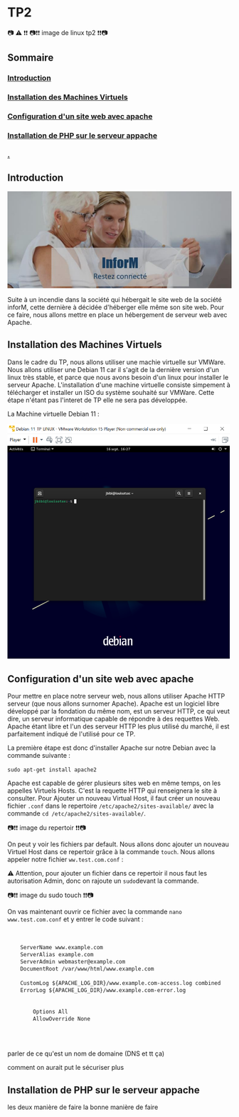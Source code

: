# TP2
📷 ⚠️ ❗️❗️ 
📷❗️❗️  image de linux tp2  ❗️❗️📷


## Sommaire



### [Introduction](https://github.com/LBROCHARD/TP_Linux/blob/main/TP2.md#introduction-1)

### [Installation des Machines Virtuels](https://github.com/LBROCHARD/TP_Linux/blob/main/TP2.md#installation-des-machines-virtuels-1)

### [Configuration d'un site web avec apache](https://github.com/LBROCHARD/TP_Linux/blob/main/TP2.md#configuration-dun-site-web-avec-apache-1)

### [Installation de PHP sur le serveur appache](https://github.com/LBROCHARD/TP_Linux/blob/main/TP2.md#installation-de-php-sur-le-serveur-appache-1)

### [.]()





## Introduction

![](https://github.com/LBROCHARD/TP_Linux/blob/main/images/002%20infoM.png)

Suite à un incendie dans la société qui hébergait le site web de la société inforM, cette dernière à décidée d'héberger elle même son site web.
Pour ce faire, nous allons mettre en place un hébergement de serveur web avec Apache.


## Installation des Machines Virtuels

Dans le cadre du TP, nous allons utiliser une machie virtuelle sur VMWare. 
Nous allons utiliser une Debian 11 car il s'agit de la dernière version d'un linux très stable, et parce que nous avons besoin d'un linux pour installer le serveur Apache.
L'installation d'une machine virtuelle consiste simpement à télécharger et installer un ISO du système souhaité sur VMWare. Cette étape n'étant pas l'interet de TP elle ne sera pas développée.

La Machine virtuelle Debian 11 :

<img src="https://github.com/LBROCHARD/TP_Linux/blob/main/images/004%20vm%20debian.png" width="500"/>

## Configuration d'un site web avec apache

Pour mettre en place notre serveur web, nous allons utiliser Apache HTTP serveur (que nous allons surnomer Apache). 
Apache est un logiciel libre développé par la fondation du même nom, est un serveur HTTP, ce qui veut dire, un serveur informatique capable de répondre à des requettes Web.
Apache étant libre et l'un des serveur HTTP les plus utilisé du marché, il est parfaitement indiqué de l'utilisé pour ce TP.

La première étape est donc d'installer Apache sur notre Debian avec la commande suivante :

```sudo apt-get install apache2```

Apache est capable de gérer plusieurs sites web en même temps, on les appelles Virtuels Hosts. C'est la requette HTTP qui renseignera le site à consulter.
Pour Ajouter un nouveau Virtual Host, il faut créer un nouveau fichier `.conf` dans le repertoire `/etc/apache2/sites-available/` avec la commande `cd /etc/apache2/sites-available/`.

📷❗️❗️  image du repertoir  ❗️❗️📷

On peut y voir les fichiers par default. Nous allons donc ajouter un nouveau Virtuel Host dans ce repertoir grâce à la commande `touch`.
Nous allons appeler notre fichier `ww.test.com.conf` :

⚠️ Attention, pour ajouter un fichier dans ce repertoir il nous faut les autorisation Admin, donc on rajoute un `sudo`devant la commande.

📷❗️❗️  image du sudo touch  ❗️❗️📷

On vas maintenant ouvrir ce fichier avec la commande `nano www.test.com.conf` et y entrer le code suivant :

<pre>
<code>
  <VirtualHost *:80>
    ServerName www.example.com
    ServerAlias example.com
    ServerAdmin webmaster@example.com
    DocumentRoot /var/www/html/www.example.com

    CustomLog ${APACHE_LOG_DIR}/www.example.com-access.log combined
    ErrorLog ${APACHE_LOG_DIR}/www.example.com-error.log

    <Directory /var/www/html/www.example.com>
        Options All
        AllowOverride None
    </Directory>
  </VirtualHost>
</code>
</pre>

parler de ce qu'est un nom de domaine (DNS et tt ça)

comment on aurait put le sécuriser plus


## Installation de PHP sur le serveur appache

les deux manière de faire 
la bonne manière de faire 



